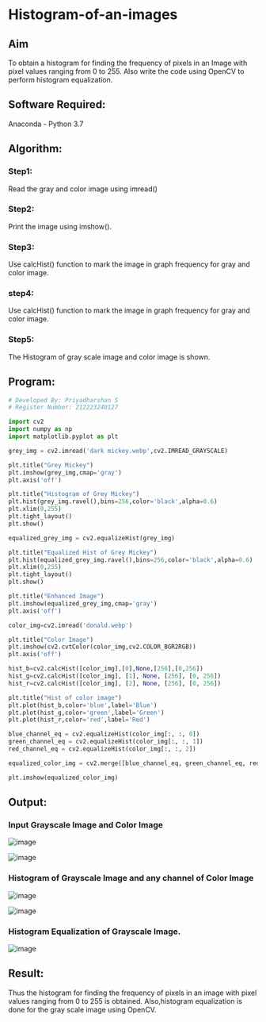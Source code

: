 # Histogram-of-an-images
## Aim
To obtain a histogram for finding the frequency of pixels in an Image with pixel values ranging from 0 to 255. Also write the code using OpenCV to perform histogram equalization.

## Software Required:
Anaconda - Python 3.7

## Algorithm:
### Step1:
Read the gray and color image using imread()

### Step2:
Print the image using imshow().

### Step3:
Use calcHist() function to mark the image in graph frequency for gray and color image.

### step4:
Use calcHist() function to mark the image in graph frequency for gray and color image.

### Step5:
The Histogram of gray scale image and color image is shown.


## Program:
```python
# Developed By: Priyadharshan S
# Register Number: 212223240127

import cv2
import numpy as np
import matplotlib.pyplot as plt

grey_img = cv2.imread('dark mickey.webp',cv2.IMREAD_GRAYSCALE)

plt.title("Grey Mickey")
plt.imshow(grey_img,cmap='gray')
plt.axis('off')

plt.title("Histogram of Grey Mickey")
plt.hist(grey_img.ravel(),bins=256,color='black',alpha=0.6)
plt.xlim(0,255)
plt.tight_layout()
plt.show()

equalized_grey_img = cv2.equalizeHist(grey_img)

plt.title("Equalized Hist of Grey Mickey")
plt.hist(equalized_grey_img.ravel(),bins=256,color='black',alpha=0.6)
plt.xlim(0,255)
plt.tight_layout()
plt.show()

plt.title("Enhanced Image")
plt.imshow(equalized_grey_img,cmap='gray')
plt.axis('off')

color_img=cv2.imread('donald.webp')

plt.title("Color Image")
plt.imshow(cv2.cvtColor(color_img,cv2.COLOR_BGR2RGB))
plt.axis('off')

hist_b=cv2.calcHist([color_img],[0],None,[256],[0,256])
hist_g=cv2.calcHist([color_img], [1], None, [256], [0, 256])
hist_r=cv2.calcHist([color_img], [2], None, [256], [0, 256])

plt.title("Hist of color image")
plt.plot(hist_b,color='blue',label='Blue')
plt.plot(hist_g,color='green',label='Green')
plt.plot(hist_r,color='red',label='Red')

blue_channel_eq = cv2.equalizeHist(color_img[:, :, 0])
green_channel_eq = cv2.equalizeHist(color_img[:, :, 1])
red_channel_eq = cv2.equalizeHist(color_img[:, :, 2])

equalized_color_img = cv2.merge([blue_channel_eq, green_channel_eq, red_channel_eq])

plt.imshow(equalized_color_img)

```
## Output:
### Input Grayscale Image and Color Image
![image](https://github.com/user-attachments/assets/f671ae46-786f-47ff-b4e8-c750a0258131)

![image](https://github.com/user-attachments/assets/312570d5-11ea-4a07-ab42-46b833a84b74)

### Histogram of Grayscale Image and any channel of Color Image
![image](https://github.com/user-attachments/assets/974d7e63-8ff4-4d3c-bca5-75c08b95a5f7)

![image](https://github.com/user-attachments/assets/1548ac9e-b69e-4ce6-822a-06ab3e22b426)

### Histogram Equalization of Grayscale Image.

![image](https://github.com/user-attachments/assets/124d75ae-86c0-4636-a34b-39671225161e)

## Result: 
Thus the histogram for finding the frequency of pixels in an image with pixel values ranging from 0 to 255 is obtained. Also,histogram equalization is done for the gray scale image using OpenCV.
